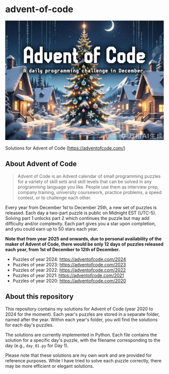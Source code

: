 # advent-of-code

![Advent of Code](./splash.jpg)

Solutions for Advent of Code (https://adventofcode.com/)

## About Advent of Code

> Advent of Code is an Advent calendar of small programming puzzles for a variety of skill sets and skill levels that can be solved in any programming language you like. People use them as interview prep, company training, university coursework, practice problems, a speed contest, or to challenge each other.

Every year from December 1st to December 25th, a new set of puzzles is released. Each day a two-part puzzle is public on Midnight EST (UTC-5). Solving part 1 unlocks part 2 which continues the puzzle but may add difficulty and/or complexity. Each part gives you a star upon completion, and you could earn up to 50 stars each year.

**Note that from year 2025 and onwards, due to personal availability of the maker of Advent of Code, there would be only 12 days of puzzles released each year, from 1st of December to 12th of December.**

- Puzzles of year 2024: https://adventofcode.com/2024
- Puzzles of year 2023: https://adventofcode.com/2023
- Puzzles of year 2022: https://adventofcode.com/2022
- Puzzles of year 2021: https://adventofcode.com/2021
- Puzzles of year 2020: https://adventofcode.com/2020

## About this repository

This repository contains my solutions for Advent of Code (year 2020 to 2024 for the moment). Each year's puzzles are stored in a separate folder, named after the year. Within each year's folder, you will find the solutions for each day's puzzles.

The solutions are currently implemented in Python. Each file contains the solution for a specific day's puzzle, with the filename corresponding to the day (e.g., `day_01.py` for Day 1).

Please note that these solutions are my own work and are provided for reference purposes. While I have tried to solve each puzzle correctly, there may be more efficient or elegant solutions.
